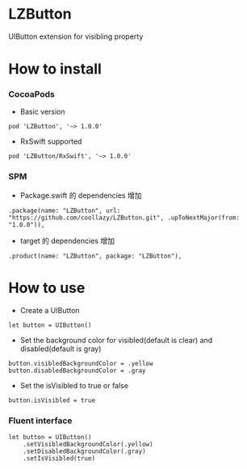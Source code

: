 # LZButton
UIButton extension for visibling property

# How to install

### CocoaPods

- Basic version

```
pod 'LZButton', '~> 1.0.0'
```

- RxSwift supported

```
pod 'LZButton/RxSwift', '~> 1.0.0'
```

### SPM

- Package.swift 的 dependencies 增加

```
.package(name: "LZButton", url: "https://github.com/coollazy/LZButton.git", .upToNextMajor(from: "1.0.0")),
```

- target 的 dependencies 增加

```
.product(name: "LZButton", package: "LZButton"),
```

# How to use

- Create a UIButton

```
let button = UIButton()
```

- Set the background color for visibled(default is clear) and disabled(default is gray)

```
button.visibledBackgroundColor = .yellow
button.disabledBackgroundColor = .gray
```

- Set the isVisibled to true or false

```
button.isVisibled = true
```

### Fluent interface

```
let button = UIButton()
	.setVisibledBackgroundColor(.yellow)
	.setDisabledBackgroundColor(.gray)
	.setIsVisibled(true)
```


